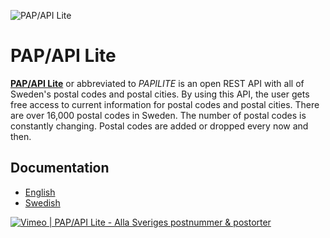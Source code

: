 ![PAP/API Lite](https://papilite.se/papapi-lite-github-en.png)

# PAP/API Lite

[**PAP/API Lite**](https://papilite.se/) or abbreviated to *PAPILITE* is an open REST API with all of Sweden's postal codes and postal cities. By using this API, the user gets free access to current information for postal codes and postal cities. There are over 16,000 postal codes in Sweden. The number of postal codes is constantly changing. Postal codes are added or dropped every now and then.

## Documentation

* [English](https://github.com/aliasnille/papilite/blob/master/README.en-GB.md)
* [Swedish](https://github.com/aliasnille/papilite/blob/master/README.sv-SE.md)

[![Vimeo | PAP/API Lite - Alla Sveriges postnummer & postorter](https://papilite.se/papilite-promo-thumb.jpg)](https://vimeo.com/467677806)